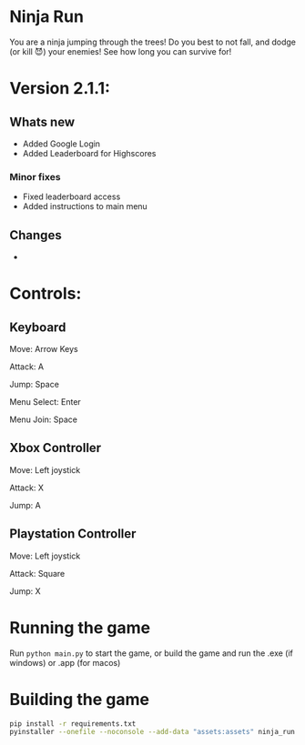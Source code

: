 # Ninja Run
You are a ninja jumping through the trees! Do you best to not fall, and dodge (or kill 😈) your enemies! See how long you can survive for!

# Version 2.1.1: 
## Whats new
- Added Google Login
- Added Leaderboard for Highscores
### Minor fixes
- Fixed leaderboard access
- Added instructions to main menu

## Changes
- 

# Controls:
## Keyboard
Move: Arrow Keys

Attack: A

Jump: Space

Menu Select: Enter

Menu Join: Space

## Xbox Controller
Move: Left joystick

Attack: X

Jump: A

## Playstation Controller
Move: Left joystick

Attack: Square

Jump: X

# Running the game
Run `python main.py` to start the game, or build the game and run the .exe (if windows) or .app (for macos)

# Building the game
```bash
pip install -r requirements.txt
pyinstaller --onefile --noconsole --add-data "assets:assets" ninja_run.py
```
